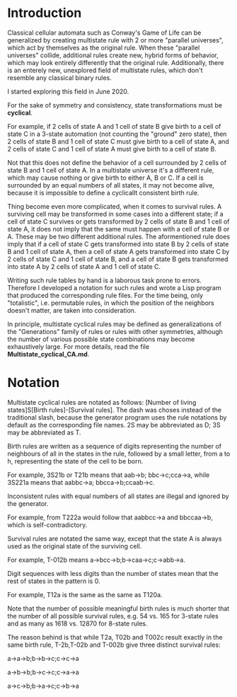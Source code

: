 # Introduction

Classical cellular automata such as Conway's Game of Life can be generalized by creating multistate rule with 2 or more "parallel universes", which act by themselves as the original rule. When these "parallel universes" collide, additional rules create new, hybrid forms of behavior, which may look entirely differently that the original rule. 
Additionally, there is an enterely new, unexplored field of multistate rules, which don't resemble any classical binary rules.

I started exploring this field in June 2020.

For the sake of symmetry and consistency, state transformations must be **cyclical**.

For example, if 2 cells of state A and 1 cell of state B give birth to a cell of state C in a 3-state automation (not counting the "ground" zero state), 
then 2 cells of state B and 1 cell of state C must give birth to a cell of state A, and 2 cells of state C and 1 cell of state A must give birth to a cell of state B.

Not that this does not define the behavior of a cell surrounded by 2 cells of state B and 1 cell of state A. In a multistate universe it's a different rule, which may cause nothing or give birth to either A, B or C. If a cell is surrounded by an equal numbers of all states, it may not become alive, because it is impossible to define a cyclicallt consistent birth rule.

Thing become even more complicated, when it comes to survival rules. A surviving cell may be transformed in some cases into a different state; if a cell of state C survives or gets transformed by 2 cells of state B and 1 cell of state A, it does not imply that the same must happen with a cell of state B or A. These may be two different additional rules. The aformentioned rule does imply that if a cell of state C gets transformed into state B by 2 cells of state B and 1 cell of state A, then a cell of state A gets transformed into state C by 2 cells of state C and 1 cell of state B, and a cell of state B gets transformed into state A by 2 cells of state A and 1 cell of state C.

Writing such rule tables by hand is a laborous task prone to errors. Therefore I developed a notation for such rules and wrote a Lisp program that produced the corresponding rule files. For the time being, only "totalistic", i.e. permutable rules, in which the position of the neighbors doesn't matter, are taken into consideration.

In principle, multistate cyclical rules may be defined as generalizations of the "Generations" family of rules or rules with other symmetries, although the number of various possible state combinations may become exhaustively large. For more details, read the file **Multistate_cyclical_CA.md**.

# Notation

Multistate cyclical rules are notated as follows: [Number of living states]S[Birth rules]-[Survival rules]. The dash was choses instead of the traditional slash, because the generator program uses the rule notations by default as the corresponding file names.
2S may be abbreviated as D; 3S may be abbreviated as T.

Birth rules are written as a sequence of digits representing the number of neighbours of all in the states in the rule, 
followed by a small letter, from a to h, representing the state of the cell to be born. 

For example, 3S21b or T21b means that aab->b; bbc->c;cca->a, while 3S221a means that aabbc->a; bbcca->b;ccaab->c.

Inconsistent rules with equal numbers of all states are illegal and ignored by the generator.

For example, from T222a would follow that aabbcc->a and bbccaa->b, which is self-contradictory.

Survival rules are notated the same way, except that the state A is always used as the original state of the surviving cell.

For example, T-012b means a->bcc->b;b->caa->c;c->abb->a. 

Digit sequences with less digits than the number of states mean that the rest of states in the pattern is 0.

For example, T12a is the same as the same as T120a.

Note that the number of possible meaningful birth rules is much shorter that the number of all possible survival rules, e.g. 54 vs. 165 for 3-state rules and as many as 1618 vs. 12870 for 8-state rules.

The reason behind is that while T2a, T02b and T002c result exactly in the same birth rule, T-2b,T-02b and T-002b give three distinct survival rules:

a->a->b;b->b->c;c->c->a

a->b->b;b->c->c;c->a->a

a->c->b;b->a->c;c->b->a


